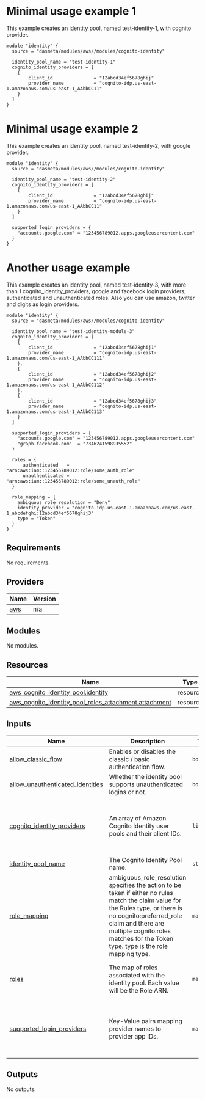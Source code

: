 # Minimal usage example 1

This example creates an identity pool, named test-identity-1, with cognito provider.

```
module "identity" {
  source = "dasmeta/modules/aws//modules/cognito-identity"

  identity_pool_name = "test-identity-1"
  cognito_identity_providers = [
    {
        client_id               = "12abcd34ef5678ghij"
        provider_name           = "cognito-idp.us-east-1.amazonaws.com/us-east-1_AAbbCC11"
    }
  ]
}
```

# Minimal usage example 2

This example creates an identity pool, named test-identity-2, with google provider.

```
module "identity" {
  source = "dasmeta/modules/aws//modules/cognito-identity"

  identity_pool_name = "test-identity-2"
  cognito_identity_providers = [
    {
        client_id               = "12abcd34ef5678ghij"
        provider_name           = "cognito-idp.us-east-1.amazonaws.com/us-east-1_AAbbCC11"
    }
  ]

  supported_login_providers = {
    "accounts.google.com" = "123456789012.apps.googleusercontent.com"
  }
}
```

# Another usage example

This example creates an identity pool, named test-identity-3, with more than 1 cognito_identity_providers, google and facebook login providers, authenticated and unauthenticated roles. Also you can use amazon, twitter and digits as login providers.

```
module "identity" {
  source = "dasmeta/modules/aws//modules/cognito-identity"

  identity_pool_name = "test-identity-module-3"
  cognito_identity_providers = [
    {
        client_id               = "12abcd34ef5678ghij1"
        provider_name           = "cognito-idp.us-east-1.amazonaws.com/us-east-1_AAbbCC111"
    },
    {
        client_id               = "12abcd34ef5678ghij2"
        provider_name           = "cognito-idp.us-east-1.amazonaws.com/us-east-1_AAbbCC112"
    },
    {
        client_id               = "12abcd34ef5678ghij3"
        provider_name           = "cognito-idp.us-east-1.amazonaws.com/us-east-1_AAbbCC113"
    }
  ]

  supported_login_providers = {
    "accounts.google.com" = "123456789012.apps.googleusercontent.com"
    "graph.facebook.com"  = "7346241598935552"
  }

  roles = {
      authenticated   = "arn:aws:iam::123456789012:role/some_auth_role"
      unauthenticated = "arn:aws:iam::123456789012:role/some_unauth_role"
  }

  role_mapping = {
    ambiguous_role_resolution = "Deny"
    identity_provider = "cognito-idp.us-east-1.amazonaws.com/us-east-1_abcdefghi:12abcd34ef5678ghij3"
    type = "Token"
  }
}
```

<!-- BEGINNING OF PRE-COMMIT-TERRAFORM DOCS HOOK -->

## Requirements

No requirements.

## Providers

| Name                                             | Version |
| ------------------------------------------------ | ------- |
| <a name="provider_aws"></a> [aws](#provider_aws) | n/a     |

## Modules

No modules.

## Resources

| Name                                                                                                                                                                        | Type     |
| --------------------------------------------------------------------------------------------------------------------------------------------------------------------------- | -------- |
| [aws_cognito_identity_pool.identity](https://registry.terraform.io/providers/hashicorp/aws/latest/docs/resources/cognito_identity_pool)                                     | resource |
| [aws_cognito_identity_pool_roles_attachment.attachment](https://registry.terraform.io/providers/hashicorp/aws/latest/docs/resources/cognito_identity_pool_roles_attachment) | resource |

## Inputs

| Name                                                                                                                              | Description                                                                                                                                                                                                                                                         | Type       | Default                                                                                                                                                                | Required |
| --------------------------------------------------------------------------------------------------------------------------------- | ------------------------------------------------------------------------------------------------------------------------------------------------------------------------------------------------------------------------------------------------------------------- | ---------- | ---------------------------------------------------------------------------------------------------------------------------------------------------------------------- | :------: |
| <a name="input_allow_classic_flow"></a> [allow_classic_flow](#input_allow_classic_flow)                                           | Enables or disables the classic / basic authentication flow.                                                                                                                                                                                                        | `bool`     | `true`                                                                                                                                                                 |    no    |
| <a name="input_allow_unauthenticated_identities"></a> [allow_unauthenticated_identities](#input_allow_unauthenticated_identities) | Whether the identity pool supports unauthenticated logins or not.                                                                                                                                                                                                   | `bool`     | `false`                                                                                                                                                                |    no    |
| <a name="input_cognito_identity_providers"></a> [cognito_identity_providers](#input_cognito_identity_providers)                   | An array of Amazon Cognito Identity user pools and their client IDs.                                                                                                                                                                                                | `list`     | <pre>[<br> {<br> "client_id": null,<br> "provider_name": null,<br> "server_side_token_check": false<br> }<br>]</pre>                                                   |    no    |
| <a name="input_identity_pool_name"></a> [identity_pool_name](#input_identity_pool_name)                                           | The Cognito Identity Pool name.                                                                                                                                                                                                                                     | `string`   | `""`                                                                                                                                                                   |    no    |
| <a name="input_role_mapping"></a> [role_mapping](#input_role_mapping)                                                             | ambiguous_role_resolution specifies the action to be taken if either no rules match the claim value for the Rules type, or there is no cognito:preferred_role claim and there are multiple cognito:roles matches for the Token type. type is the role mapping type. | `map(any)` | <pre>{<br> "ambiguous_role_resolution": "",<br> "identity_provider": "",<br> "type": ""<br>}</pre>                                                                     |    no    |
| <a name="input_roles"></a> [roles](#input_roles)                                                                                  | The map of roles associated with the identity pool. Each value will be the Role ARN.                                                                                                                                                                                | `map(any)` | <pre>{<br> "authenticated": "",<br> "unauthenticated": ""<br>}</pre>                                                                                                   |    no    |
| <a name="input_supported_login_providers"></a> [supported_login_providers](#input_supported_login_providers)                      | Key-Value pairs mapping provider names to provider app IDs.                                                                                                                                                                                                         | `map(any)` | <pre>{<br> "accounts.google.com": null,<br> "api.twitter.com": null,<br> "graph.facebook.com": null,<br> "www.amazon.com": null,<br> "www.digits.com": null<br>}</pre> |    no    |

## Outputs

No outputs.

<!-- END OF PRE-COMMIT-TERRAFORM DOCS HOOK -->
